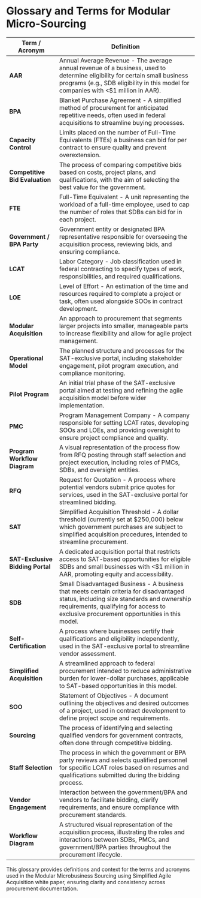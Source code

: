 # Glossary and Terms for Modular Micro-Sourcing

| **Term / Acronym**                  | **Definition**                                                                                                                                                                                                                                 |
|-------------------------------------|-------------------------------------------------------------------------------------------------------------------------------------------------------------------------------------------------------------------------------------------------|
| **AAR**                             | Annual Average Revenue - The average annual revenue of a business, used to determine eligibility for certain small business programs (e.g., SDB eligibility in this model for companies with <$1 million in AAR).                             |
| **BPA**                             | Blanket Purchase Agreement - A simplified method of procurement for anticipated repetitive needs, often used in federal acquisitions to streamline buying processes.                                                                          |
| **Capacity Control**                | Limits placed on the number of Full-Time Equivalents (FTEs) a business can bid for per contract to ensure quality and prevent overextension.                                                                                                  |
| **Competitive Bid Evaluation**      | The process of comparing competitive bids based on costs, project plans, and qualifications, with the aim of selecting the best value for the government.                                                                                      |
| **FTE**                             | Full-Time Equivalent - A unit representing the workload of a full-time employee, used to cap the number of roles that SDBs can bid for in each project.                                                                                         |
| **Government / BPA Party**          | Government entity or designated BPA representative responsible for overseeing the acquisition process, reviewing bids, and ensuring compliance.                                                                                                |
| **LCAT**                            | Labor Category - Job classification used in federal contracting to specify types of work, responsibilities, and required qualifications.                                                                                                      |
| **LOE**                             | Level of Effort - An estimation of the time and resources required to complete a project or task, often used alongside SOOs in contract development.                                                                                           |
| **Modular Acquisition**             | An approach to procurement that segments larger projects into smaller, manageable parts to increase flexibility and allow for agile project management.                                                                                         |
| **Operational Model**               | The planned structure and processes for the SAT-exclusive portal, including stakeholder engagement, pilot program execution, and compliance monitoring.                                                                                         |
| **Pilot Program**                   | An initial trial phase of the SAT-exclusive portal aimed at testing and refining the agile acquisition model before wider implementation.                                                                                                      |
| **PMC**                             | Program Management Company - A company responsible for setting LCAT rates, developing SOOs and LOEs, and providing oversight to ensure project compliance and quality.                                                                         |
| **Program Workflow Diagram**        | A visual representation of the process flow from RFQ posting through staff selection and project execution, including roles of PMCs, SDBs, and oversight entities.                                                                             |
| **RFQ**                             | Request for Quotation - A process where potential vendors submit price quotes for services, used in the SAT-exclusive portal for streamlined bidding.                                                                                           |
| **SAT**                             | Simplified Acquisition Threshold - A dollar threshold (currently set at $250,000) below which government purchases are subject to simplified acquisition procedures, intended to streamline procurement.                                        |
| **SAT-Exclusive Bidding Portal**    | A dedicated acquisition portal that restricts access to SAT-based opportunities for eligible SDBs and small businesses with <$1 million in AAR, promoting equity and accessibility.                                                           |
| **SDB**                             | Small Disadvantaged Business - A business that meets certain criteria for disadvantaged status, including size standards and ownership requirements, qualifying for access to exclusive procurement opportunities in this model.                |
| **Self-Certification**              | A process where businesses certify their qualifications and eligibility independently, used in the SAT-exclusive portal to streamline vendor assessment.                                                                                       |
| **Simplified Acquisition**          | A streamlined approach to federal procurement intended to reduce administrative burden for lower-dollar purchases, applicable to SAT-based opportunities in this model.                                                                        |
| **SOO**                             | Statement of Objectives - A document outlining the objectives and desired outcomes of a project, used in contract development to define project scope and requirements.                                                                          |
| **Sourcing**                        | The process of identifying and selecting qualified vendors for government contracts, often done through competitive bidding.                                                                                                                   |
| **Staff Selection**                 | The process in which the government or BPA party reviews and selects qualified personnel for specific LCAT roles based on resumes and qualifications submitted during the bidding process.                                                    |
| **Vendor Engagement**               | Interaction between the government/BPA and vendors to facilitate bidding, clarify requirements, and ensure compliance with procurement standards.                                                                                               |
| **Workflow Diagram**                | A structured visual representation of the acquisition process, illustrating the roles and interactions between SDBs, PMCs, and government/BPA parties throughout the procurement lifecycle.                                                   |

This glossary provides definitions and context for the terms and acronyms used in the Modular Microbusiness Sourcing using Simplified Agile Acquisition white paper, ensuring clarity and consistency across procurement documentation.
